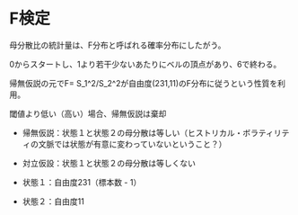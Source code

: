 # F検定

母分散比の統計量は、F分布と呼ばれる確率分布にしたがう。

0からスタートし、1より若干少ないあたりにベルの頂点があり、6で終わる。

帰無仮説の元でF= S_1^2/S_2^2が自由度(231,11)のF分布に従うという性質を利用。

閾値より低い（高い）場合、帰無仮説は棄却

* 帰無仮説：状態１と状態２の母分散は等しい（ヒストリカル・ボラティリティの文脈では状態が有意に変わっていないということ？）
* 対立仮設：状態１と状態２の母分散は等しくない

* 状態１：自由度231（標本数 - 1）
* 状態２：自由度11
